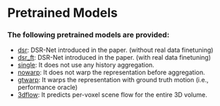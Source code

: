 # Pretrained Models

### The following pretrained models are provided:
- [dsr](dsr.pth): DSR-Net introduced in the paper. (without real data finetuning)
- [dsr_ft](dsr_ft.pth): DSR-Net introduced in the paper. (with real data finetuning)
- [single](single.pth): It does not use any history aggregation.
- [nowarp](nowarp.pth): It does not warp the representation before aggregation.
- [gtwarp](gtwarp.pth): It warps the representation with ground truth motion (i.e., performance oracle)
- [3dflow](3dflow.pth): It predicts per-voxel scene flow for the entire 3D volume.
